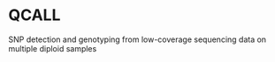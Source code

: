 # QCALL

SNP detection and genotyping from low-coverage sequencing data on multiple diploid samples
